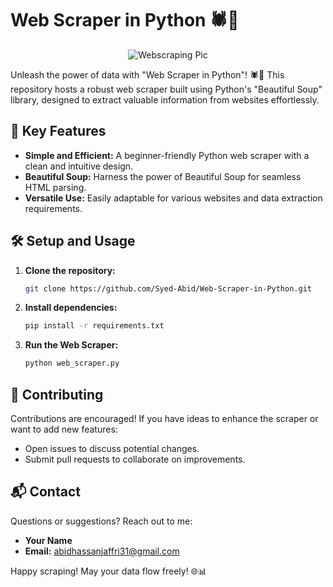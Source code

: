 # Web Scraper in Python 🕷️🐍

<div align="center">
  <img src="https://blog-images.webscraper.io/images/RDUD7eLl4kzTSwESZiycUJmExDT27lMHiyfdcciK.png" alt="Webscraping Pic">
</div>

Unleash the power of data with "Web Scraper in Python"! 🕷️🐍 This repository hosts a robust web scraper built using Python's "Beautiful Soup" library, designed to extract valuable information from websites effortlessly.

## 🚀 Key Features

- **Simple and Efficient:** A beginner-friendly Python web scraper with a clean and intuitive design.
- **Beautiful Soup:** Harness the power of Beautiful Soup for seamless HTML parsing.
- **Versatile Use:** Easily adaptable for various websites and data extraction requirements.

## 🛠️ Setup and Usage

1. **Clone the repository:**
    ```bash
    git clone https://github.com/Syed-Abid/Web-Scraper-in-Python.git
    ```

2. **Install dependencies:**
    ```bash
    pip install -r requirements.txt
    ```

3. **Run the Web Scraper:**
    ```bash
    python web_scraper.py
    ```

## 🤝 Contributing

Contributions are encouraged! If you have ideas to enhance the scraper or want to add new features:

- Open issues to discuss potential changes.
- Submit pull requests to collaborate on improvements.

## 📬 Contact

Questions or suggestions? Reach out to me:

- **Your Name**
- **Email:** [abidhassanjaffri31@gmail.com](mailto:abidhassanjaffri31@gmail.com)

Happy scraping! May your data flow freely! 🌐📊
